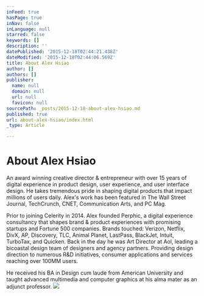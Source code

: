 ```yaml
---
inFeed: true
hasPage: true
inNav: false
inLanguage: null
starred: false
keywords: []
description: ''
datePublished: '2015-12-18T02:44:21.438Z'
dateModified: '2015-12-18T02:44:06.569Z'
title: About Alex Hsiao
author: []
authors: []
publisher:
  name: null
  domain: null
  url: null
  favicon: null
sourcePath: _posts/2015-12-18-about-alex-hsiao.md
published: true
url: about-alex-hsiao/index.html
_type: Article

---
```

# About Alex Hsiao

An award winning creative director & entrepreneur with over 15 years of digital experience in product design, user experience, and user interface design. He takes tremendous pride in shaping digital products that impact millions of users daily. Alex's work has been featured in The Wall Street Journal, TechCrunch, CNET, Communication Arts, and PC Mag. 

Prior to joining Celerity in 2014\. Alex founded Perphic, a digital experience consultancy that shapes brand & product experiences with promising startups and Fortune 500 companies. Brands touched: Verizon, Netflix, DivX, AP, Discovery, TLC, Animal Planet, LastPass, BlackJet, Intuit, TurboTax, and Quicken.
Back in the day he was Art Director at Aol, leading a bicoastal design team of designers and agency partners. Providing design direction to numerous R&D initiatives, consumer applications and services reaching over 100MM users. 

He received his BA in Design cum laude from American University and taught advanced multimedia and computer graphics at his alma mater as an adjunct professor. ![](https://the-grid-user-content.s3-us-west-2.amazonaws.com/ebaadb36-bbf6-4c65-8a9b-c9af5f29b7bb.jpg)